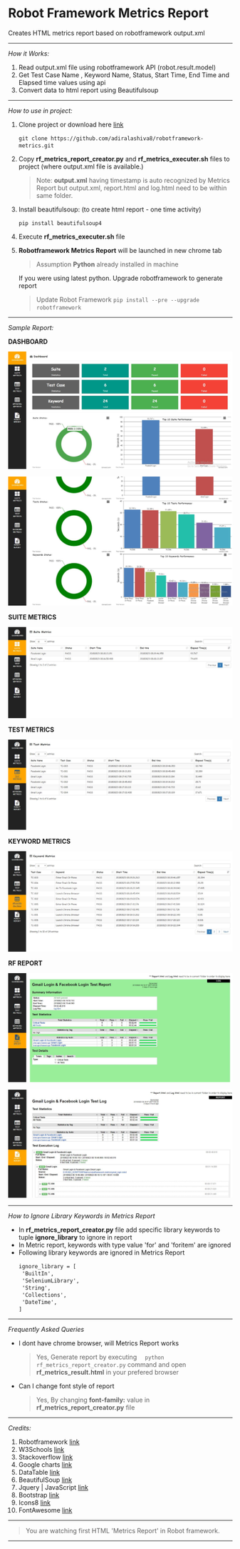 # Robot Framework Metrics Report

Creates HTML metrics report based on robotframework output.xml

---

*How it Works:*

1. Read output.xml file using robotframework API (robot.result.model)
2. Get Test Case Name , Keyword Name, Status, Start Time, End Time and Elapsed time values using api
3. Convert data to html report using Beautifulsoup

---

*How to use in project:*

1. Clone project or download here [link](https://github.com/adiralashiva8/robotframework-metrics/archive/master.zip)
    ```
    git clone https://github.com/adiralashiva8/robotframework-metrics.git
    ```
2. Copy __rf_metrics_report_creator.py__ and __rf_metrics_executer.sh__ files to project (where output.xml file is available.)
    > Note: __output.xml__ having timestamp is auto recognized by Metrics Report but output.xml, report.html and log.html need to be within same folder.
3. Install beautifulsoup: (to create html report - one time activity)
    ```
    pip install beautifulsoup4
    ```
4. Execute __rf_metrics_executer.sh__ file
5. __Robotframework Metrics Report__ will be launched in new chrome tab

    > Assumption __Python__ already installed in machine

    If you were using latest python. Upgrade robotframework to generate report
        
    > Update Robot Framework
    ``` pip install --pre --upgrade robotframework ```
---

 *Sample Report:*

 __DASHBOARD__

![Screenshot](Image_Dashboard_Metrics_1.JPG)

![Screenshot](Image_Dashboard_Metrics_2.JPG)

__SUITE METRICS__

 ![Screenshot](Image_Suite_Metrics_New.JPG)
 
__TEST METRICS__

 ![Screenshot](Image_Test_Metric_New.JPG)
 
__KEYWORD METRICS__

 ![Screenshot](Image_Keyword_Metrics_New.JPG)

__RF REPORT__

 ![Screenshot](Image_RF_Report_Report.JPG)

 ![Screenshot](Image_RF_Report_Log.JPG)

---

*How to Ignore Library Keywords in Metrics Report*
 - In __rf_metrics_report_creator.py__ file add specific library keywords to tuple __ignore_library__ to ignore in report
 - In Metric report, keywords with type value 'for' and 'foritem' are ignored
 - Following library keywords are ignored in Metrics Report
    ```
    ignore_library = [
     'BuiltIn',
     'SeleniumLibrary',
     'String',
     'Collections',
     'DateTime',
    ] 
    ```

---

*Frequently Asked Queries*
 - I dont have chrome browser, will Metrics Report works
    > Yes, Generate report by executing ```   python rf_metrics_report_creator.py ``` command and open __rf_metrics_result.html__ in your prefered browser
 - Can I change font style of report
    > Yes, By changing __font-family:__ value in __rf_metrics_report_creator.py__ file

---

*Credits:*

1. Robotframework [link](http://robotframework.org)
2. W3Schools [link](http://www.w3schools.com)
3. Stackoverflow [link](http://stackoverflow.com)
4. Google charts [link](https://developers.google.com/chart/)
5. DataTable [link](https://datatables.net)
6. BeautifulSoup [link](http://beautiful-soup-4.readthedocs.io)
7. Jquery | JavaScript [link](https://www.jqueryscript.net)
8. Bootstrap [link](https://getbootstrap.com/)
9. Icons8 [link](https://icons8.com/)
10. FontAwesome [link](https://fontawesome.com)

---

> You are watching first HTML 'Metrics Report' in Robot framework.

---
